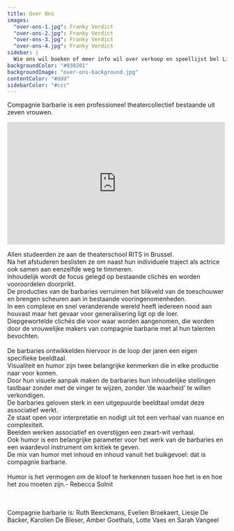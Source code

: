 ```yaml
---
title: Over Ons
images:
  "over-ons-1.jpg": Franky Verdict
  "over-ons-2.jpg": Franky Verdict
  "over-ons-3.jpg": Franky Verdict
  "over-ons-4.jpg": Franky Verdict
sidebar: |
  Wie ons wil boeken of meer info wil over verkoop en speellijst bel Liesje: <a href="tel:+32486903916">+32&nbsp;486&nbsp;90&nbsp;39 16</a> of neem rechtsreeks contact op met Thassos: <a href="tel:+3232350490">+32&nbsp;3&nbsp;235&nbsp;04&nbsp;90</a>.
backgroundColor: "#030201"
backgroundImage: "over-ons-background.jpg"
contentColor: "#ddd"
sidebarColor: "#ccc"
---
```

<!-- <style>
  #main {
    background: #030201 url({{ site.baseurl }}/img/over-ons-background.jpg);
  }

  #content {
    color: #ddd;
  }

  #sidebar {
    color: #ccc;
    border-left: 1px solid #333;
    padding-left: 10px;
  }
</style> -->
Compagnie barbarie is een professioneel theatercollectief bestaande uit zeven vrouwen.

<iframe src="https://player.vimeo.com/video/182689398?title=0&byline=0&portrait=0" width="500" height="281" frameborder="0" webkitallowfullscreen mozallowfullscreen allowfullscreen></iframe>


Allen studeerden ze aan de theaterschool RITS in Brussel.<br>
Na het afstuderen beslisten ze om naast hun individuele traject als actrice ook samen aan eenzelfde weg te timmeren.<br>
Inhoudelijk wordt de focus gelegd op bestaande clichés en worden vooroordelen doorprikt.<br>
De producties van de barbaries verruimen het blikveld van de toeschouwer en brengen scheuren aan in bestaande vooringenomenheden.<br>
In een complexe en snel veranderende wereld heeft iedereen nood aan houvast maar het gevaar voor generalisering ligt op de loer.<br>
Diepgewortelde clichés die voor waar worden aangenomen, die worden door de vrouwelijke makers van compagnie barbarie met al hun talenten bevochten.<br>
<br>
De barbaries ontwikkelden hiervoor in de loop der jaren een eigen specifieke beeldtaal.<br>
Visualiteit en humor zijn twee belangrijke kenmerken die in elke productie naar voor komen.<br>
Door hun visuele aanpak maken de barbaries hun inhoudelijke stellingen tastbaar zonder met de vinger te wijzen, zonder ‘de waarheid’ te willen verkondigen.<br>
De barbaries geloven sterk in een uitgepuurde beeldtaal omdat deze associatief werkt.<br>
Ze staat open voor interpretatie en nodigt uit tot een verhaal van nuance en complexiteit.<br>
Beelden werken associatief en overstijgen een zwart-wit verhaal.<br>
Ook humor is een belangrijke parameter voor het werk van de barbaries en een waardevol instrument om kritiek te geven.<br>
De mix van humor met inhoud en inhoud vanuit het buikgevoel: dat is compagnie barbarie.<br>
<br>
Humor is het vermogen om de kloof te herkennen tussen hoe het is en hoe het zou moeten zijn.- Rebecca Solnit<br>

<br>
<br>
Compagnie barbarie is: Ruth Beeckmans, Evelien Broekaert, Liesje De Backer, Karolien De Bleser, Amber Goethals, Lotte Vaes en Sarah Vangeel





